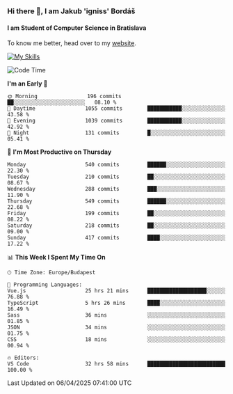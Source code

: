 ### Hi there 👋, I am Jakub 'igniss' Bordáš

#### I am Student of Computer Science in Bratislava
To know me better, head over to my [website](https://bordas.sk).

[![My Skills](https://skillicons.dev/icons?i=js,typescript,html,css,figma,svelte,vue,next,postgresql,nest,express,nodejs)](https://bordas.sk)


<!--START_SECTION:waka-->
![Code Time](http://img.shields.io/badge/Code%20Time-1%2C798%20hrs%2042%20mins-blue)

**I'm an Early 🐤** 

```text
🌞 Morning                196 commits         ██░░░░░░░░░░░░░░░░░░░░░░░   08.10 % 
🌆 Daytime                1055 commits        ███████████░░░░░░░░░░░░░░   43.58 % 
🌃 Evening                1039 commits        ███████████░░░░░░░░░░░░░░   42.92 % 
🌙 Night                  131 commits         █░░░░░░░░░░░░░░░░░░░░░░░░   05.41 % 
```
📅 **I'm Most Productive on Thursday** 

```text
Monday                   540 commits         ██████░░░░░░░░░░░░░░░░░░░   22.30 % 
Tuesday                  210 commits         ██░░░░░░░░░░░░░░░░░░░░░░░   08.67 % 
Wednesday                288 commits         ███░░░░░░░░░░░░░░░░░░░░░░   11.90 % 
Thursday                 549 commits         ██████░░░░░░░░░░░░░░░░░░░   22.68 % 
Friday                   199 commits         ██░░░░░░░░░░░░░░░░░░░░░░░   08.22 % 
Saturday                 218 commits         ██░░░░░░░░░░░░░░░░░░░░░░░   09.00 % 
Sunday                   417 commits         ████░░░░░░░░░░░░░░░░░░░░░   17.22 % 
```


📊 **This Week I Spent My Time On** 

```text
🕑︎ Time Zone: Europe/Budapest

💬 Programming Languages: 
Vue.js                   25 hrs 21 mins      ███████████████████░░░░░░   76.88 % 
TypeScript               5 hrs 26 mins       ████░░░░░░░░░░░░░░░░░░░░░   16.49 % 
Sass                     36 mins             ░░░░░░░░░░░░░░░░░░░░░░░░░   01.85 % 
JSON                     34 mins             ░░░░░░░░░░░░░░░░░░░░░░░░░   01.75 % 
CSS                      18 mins             ░░░░░░░░░░░░░░░░░░░░░░░░░   00.94 % 

🔥 Editors: 
VS Code                  32 hrs 58 mins      █████████████████████████   100.00 % 
```


 Last Updated on 06/04/2025 07:41:00 UTC
<!--END_SECTION:waka-->
